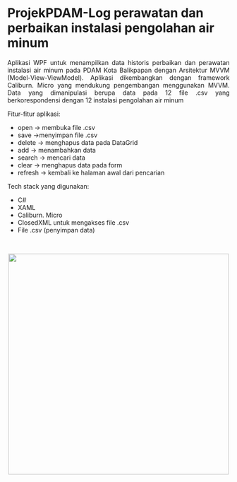 # ProjekPDAM-Log perawatan dan perbaikan instalasi pengolahan air minum
<p align="justify">
Aplikasi WPF untuk menampilkan data historis perbaikan dan perawatan instalasi air minum pada PDAM Kota Balikpapan dengan Arsitektur MVVM (Model-View-ViewModel). Aplikasi dikembangkan dengan framework Caliburn. Micro yang mendukung pengembangan menggunakan MVVM. Data yang dimanipulasi berupa data pada 12 file .csv yang berkorespondensi dengan 12 instalasi pengolahan air minum<br>

Fitur-fitur aplikasi:
- open -> membuka file .csv
- save ->menyimpan file .csv
- delete -> menghapus data pada DataGrid
- add -> menambahkan data
- search -> mencari data
- clear -> menghapus data pada form
- refresh -> kembali ke halaman awal dari pencarian

Tech stack yang digunakan:
- C#
- XAML
- Caliburn. Micro
- ClosedXML untuk mengakses file .csv
- File .csv (penyimpan data)
</p>

<p> <br> </p>

<p align="center">
<img src="https://user-images.githubusercontent.com/60213689/196625912-f9527106-07ef-466a-845a-99507d0e96b4.jpg" width = "500">
</p>
